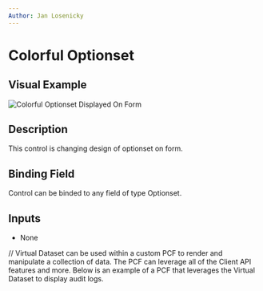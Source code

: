 ```yaml
---
Author: Jan Losenicky
---
```


# Colorful Optionset

## Visual Example

![Colorful Optionset Displayed On Form](/.attachments/applications/Controls/colorfuloptionsetcontrol.png)

## Description

This control is changing design of optionset on form.

## Binding Field

Control can be binded to any field of type Optionset.

## Inputs
- None

// Virtual Dataset can be used within a custom PCF to render and manipulate a collection of data. The PCF can leverage all of the Client API features and more. Below is an example of a PCF that leverages the Virtual Dataset to display audit logs.